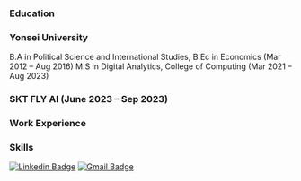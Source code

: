 ### Education
### Yonsei University
B.A in Political Science and International Studies, B.Ec in Economics (Mar 2012 – Aug 2016)
M.S in Digital Analytics, College of Computing (Mar 2021 – Aug 2023)
### SKT FLY AI (June 2023 – Sep 2023)



### Work Experience


### Skills


  [![Linkedin Badge](https://img.shields.io/badge/-LinkedIn-blue?style=flat-square&logo=Linkedin&logoColor=white&link=https://www.linkedin.com/in/kang-il-lee-9185941a9/)](https://www.linkedin.com/in/kang-il-lee-9185941a9/)
  [![Gmail Badge](https://img.shields.io/badge/Gmail-d14836?style=flat-square&logo=Gmail&logoColor=white&link=mailto:leekangil93@gmail.com)](mailto:leekangil9301@gmail.com)


<!--
**kokonut93/kokonut93** is a ✨ _special_ ✨ repository because its `README.md` (this file) appears on your GitHub profile.

Here are some ideas to get you started:

- 🔭 I’m currently working on ...
- 🌱 I’m currently learning ...
- 👯 I’m looking to collaborate on ...
- 🤔 I’m looking for help with ...
- 💬 Ask me about ...
- 📫 How to reach me: ...
- 😄 Pronouns: ...
- ⚡ Fun fact: ...
-->
